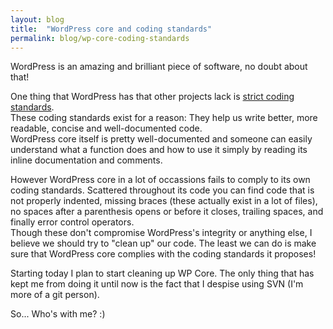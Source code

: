 ```yaml
---
layout: blog
title:  "WordPress core and coding standards"
permalink: blog/wp-core-coding-standards
---
```


WordPress is an amazing and brilliant piece of software, no doubt about that!

One thing that WordPress has that other projects lack is [strict coding standards](http://codex.wordpress.org/WordPress_Coding_Standards).  
These coding standards exist for a reason: They help us write better, more readable, concise and well-documented code.  
WordPress core itself is pretty well-documented and someone can easily understand what a function does and how to use it simply by reading its inline documentation and comments.

However WordPress core in a lot of occassions fails to comply to its own coding standards.
Scattered throughout its code you can find code that is not properly indented, missing braces (these actually exist in a lot of files), no spaces after a parenthesis opens or before it closes, trailing spaces, and finally error control operators.  
Though these don't compromise WordPress's integrity or anything else, I believe we should try to "clean up" our code.
The least we can do is make sure that WordPress core complies with the coding standards it proposes!

Starting today I plan to start cleaning up WP Core. The only thing that has kept me from doing it until now is the fact that I despise using SVN (I'm more of a git person).

So... Who's with me? :)
